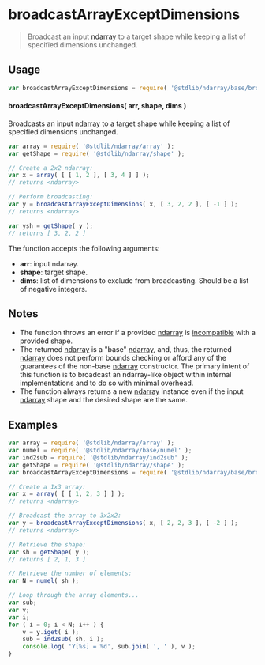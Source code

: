 <!--

@license Apache-2.0

Copyright (c) 2025 The Stdlib Authors.

Licensed under the Apache License, Version 2.0 (the "License");
you may not use this file except in compliance with the License.
You may obtain a copy of the License at

   http://www.apache.org/licenses/LICENSE-2.0

Unless required by applicable law or agreed to in writing, software
distributed under the License is distributed on an "AS IS" BASIS,
WITHOUT WARRANTIES OR CONDITIONS OF ANY KIND, either express or implied.
See the License for the specific language governing permissions and
limitations under the License.

-->

# broadcastArrayExceptDimensions

> Broadcast an input [ndarray][@stdlib/ndarray/base/ctor] to a target shape while keeping a list of specified dimensions unchanged.

<!-- Section to include introductory text. Make sure to keep an empty line after the intro `section` element and another before the `/section` close. -->

<section class="intro">

</section>

<!-- /.intro -->

<!-- Package usage documentation. -->

<section class="usage">

## Usage

<!-- eslint-disable id-length -->

```javascript
var broadcastArrayExceptDimensions = require( '@stdlib/ndarray/base/broadcast-array-except-dimensions' );
```

#### broadcastArrayExceptDimensions( arr, shape, dims )

Broadcasts an input [ndarray][@stdlib/ndarray/base/ctor] to a target shape while keeping a list of specified dimensions unchanged.

```javascript
var array = require( '@stdlib/ndarray/array' );
var getShape = require( '@stdlib/ndarray/shape' );

// Create a 2x2 ndarray:
var x = array( [ [ 1, 2 ], [ 3, 4 ] ] );
// returns <ndarray>

// Perform broadcasting:
var y = broadcastArrayExceptDimensions( x, [ 3, 2, 2 ], [ -1 ] );
// returns <ndarray>

var ysh = getShape( y );
// returns [ 3, 2, 2 ]
```

The function accepts the following arguments:

-   **arr**: input ndarray.
-   **shape**: target shape.
-   **dims**: list of dimensions to exclude from broadcasting. Should be a list of negative integers.

</section>

<!-- /.usage -->

<!-- Package usage notes. Make sure to keep an empty line after the `section` element and another before the `/section` close. -->

<section class="notes">

## Notes

-   The function throws an error if a provided [ndarray][@stdlib/ndarray/base/ctor] is [incompatible][@stdlib/ndarray/base/broadcast-shapes] with a provided shape.
-   The returned [ndarray][@stdlib/ndarray/base/ctor] is a "base" [ndarray][@stdlib/ndarray/base/ctor], and, thus, the returned [ndarray][@stdlib/ndarray/base/ctor] does not perform bounds checking or afford any of the guarantees of the non-base [ndarray][@stdlib/ndarray/ctor] constructor. The primary intent of this function is to broadcast an ndarray-like object within internal implementations and to do so with minimal overhead.
-   The function always returns a new [ndarray][@stdlib/ndarray/base/ctor] instance even if the input [ndarray][@stdlib/ndarray/base/ctor] shape and the desired shape are the same.

</section>

<!-- /.notes -->

<!-- Package usage examples. -->

<section class="examples">

## Examples

<!-- eslint no-undef: "error" -->

```javascript
var array = require( '@stdlib/ndarray/array' );
var numel = require( '@stdlib/ndarray/base/numel' );
var ind2sub = require( '@stdlib/ndarray/ind2sub' );
var getShape = require( '@stdlib/ndarray/shape' );
var broadcastArrayExceptDimensions = require( '@stdlib/ndarray/base/broadcast-array-except-dimensions' );

// Create a 1x3 array:
var x = array( [ [ 1, 2, 3 ] ] );
// returns <ndarray>

// Broadcast the array to 3x2x2:
var y = broadcastArrayExceptDimensions( x, [ 2, 2, 3 ], [ -2 ] );
// returns <ndarray>

// Retrieve the shape:
var sh = getShape( y );
// returns [ 2, 1, 3 ]

// Retrieve the number of elements:
var N = numel( sh );

// Loop through the array elements...
var sub;
var v;
var i;
for ( i = 0; i < N; i++ ) {
    v = y.iget( i );
    sub = ind2sub( sh, i );
    console.log( 'Y[%s] = %d', sub.join( ', ' ), v );
}
```

</section>

<!-- /.examples -->

<!-- Section to include cited references. If references are included, add a horizontal rule *before* the section. Make sure to keep an empty line after the `section` element and another before the `/section` close. -->

<section class="references">

</section>

<!-- /.references -->

<!-- Section for related `stdlib` packages. Do not manually edit this section, as it is automatically populated. -->

<section class="related">

</section>

<!-- /.related -->

<!-- Section for all links. Make sure to keep an empty line after the `section` element and another before the `/section` close. -->

<section class="links">

[@stdlib/ndarray/ctor]: https://github.com/stdlib-js/ndarray/tree/main/ctor

[@stdlib/ndarray/base/ctor]: https://github.com/stdlib-js/ndarray/tree/main/base/ctor

[@stdlib/ndarray/base/broadcast-shapes]: https://github.com/stdlib-js/ndarray/tree/main/base/broadcast-shapes

</section>

<!-- /.links -->
